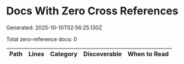 # Docs With Zero Cross References

Generated: 2025-10-10T02:56:25.130Z

Total zero-reference docs: 0

| Path | Lines | Category | Discoverable | When to Read |
| --- | ---: | --- | --- | --- |